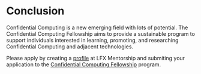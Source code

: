 # Conclusion

Confidential Computing is a new emerging field with lots of potential. The Confidential Computing Fellowship aims to provide a sustainable program to support individuals interested in learning, promoting, and researching Confidential Computing and adjacent technologies.

Please apply by creating a [profile](https://docs.linuxfoundation.org/lfx/mentorship/mentees/create-a-mentee-profile) at LFX Mentorship and submiting your application to the [Confidential Computing Fellowship]( https://mentorship.lfx.linuxfoundation.org/project/3dbf9c76-1147-4d49-b4dc-a982061f0b9c) program.